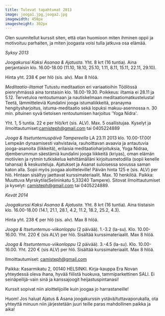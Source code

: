```yaml
---
title: Tulevat tapahtumat 2013
image: jooga1.jpg,jooga2.jpg
imagewidth: 450px
imagesheight: 302px
---
```


Olen suunnitellut kurssit siten, että otan huomioon miten ihminen oppii ja motivoituu parhaiten, ja miten joogasta voisi tulla jatkuva osa elämää. 

_Syksy 2013_


*Joogakurssi Kaksi Asanaa & Ajatusta*. Yht. 8 krt (16 tuntia). Aina perjantaisin klo. 16.00-18.00 (11.10, 18.10, 25.10, 1.11, 8.11, 15.11, 22.11, 29.10).

Hinta yht. 238 € per hlö (sis. alv). Max 8 hlöä. 


*Meditaatio-iltamat* Tutustu meditaation eri variaatioihin Töölössä pienryhmässä aina torstaisin klo. 18.00-19.30. Poikkeus: iltamia ei 28.11 ja 5.12. Tervetuloa rentoutumaan ja nautiskelmaan meditaatiomatkustelusta! Teetä, lämmitteleviä Kundalini jooga istumaliikkeitä, pranayma hengitysharjoitus, istuma-meditaatio sekä lopuksi makuu-asennossa n. 30 min. pituinen syvä tietoisen rentoutumisen harjoitus 'Yoga Nidra'.

Yht. 1, 5 tuntia. 22 e per hlö/krt (sis. ALV). Max. 5 osallistujaa. Kyselyt ja ilmoittautumiset:camisteph@gmail.com tai 0405224889


*Jooga & Itsetuntemuspäivä Tampereella* LA 23.11 2013 klo. 10.00-17.00! Lempeän dynaamisesti vahvistavia, rauhoittavan avaavia ja antautuvia jooga-asanoita (liikkeitä), erilaisia meditaatioharjoituksia, Yoga Nidraa, djemberummun säestämiä kundalini jooga liikkeitä (kriyas), oman elämän motiivien ja rytmin tutkiskelua kehittämälläni kirjoitusmetodilla (sopii kenelle tahansa) & keskusteluja. Ajatukset ja Asanat suloisessa sovussa saman katon alla. Sopii myös joogaa aloitteleville! Päivän hinta 125 e (sis. ALV) per hlö. Hintaan sisältyy jaettavat kurssimateriaalit. Max. 10 henkilöä. Paikka: Muuttuva Myrskytila(Selininkatu 5,33240 Tampere). Sitovat ilmoittautumiset ja kyselyt: camisteph@gmail.com tai 0405224889.



_Kevät 2014_


*Joogakurssi Kaksi Asanaa & Ajatusta*. Yht. 8 krt (16 tuntia). Aina tiistaisin klo. 16.00-18.00 (14.1, 21.1, 28.1, 4.2, 11.2, 18.2, 25.2, 4.3).

Hinta yht. 238 € per hlö (sis. alv). Max 8 hlöä. 


*Jooga & Itsetuntemus-viikonloppu* (2 päivää). 1.-3.2 (la-su). Klo. 10.00-16.00.  Yht. 220 € (sis ALV) per hlö. Sisältää kurssimateriaalit. Max 8 hlöä. 


*Jooga & Itsetuntemus-viikonloppu* (2 päivää). 3.-4.5 (la-su). Klo. 10.00-16.00. Yht. 220 € (sis ALV) per hlö. Sisältää kurssimateriaalit. Max 8 hlöä. 



Ilmoittautumiset: camisteph@gmail.com

Paikka: Kasarmikatu 2, 00140 HELSINKI. Kirja-kauppa Era Novan yhteydessä oleva ihana, hyvää fiilistä huokuva, tammiparkettinen SALI. Ei seinäpeilijä-vain sinä ja kanssajoogit heijastuspintanasi!


Kurssit sopivat niin aloittelijoille kuin joogaa jo harrastaneille!


Huom! Jos haluat Ajatus & Asana joogakurssin ystävä/tuttavaporukalla, ota yhteyttä minuun niin järjestetään juuri teille paras mahdollinen paikka ja aika!
